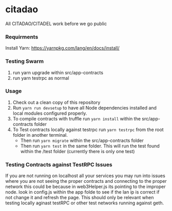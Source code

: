 # citadao
All CITADAO/CITADEL work before we go public

### Requirments
Install Yarn: https://yarnpkg.com/lang/en/docs/install/

### Testing Swarm 
1. run yarn upgrade within src/app-contracts
2. run yarn testrpc as normal

### Usage

1. Check out a clean copy of this repository
2. Run `yarn run devsetup` to have all Node dependencies installed and local 
modules configured properly.
3. To compile contracts with truffle run `yarn install` within the src/app-contracts folder
4. To Test contracts locally against testrpc run `yarn testrpc` from the root folder in another terminal. 
    * Then run `yarn migrate` within the src/app-contracts folder 
    * Then run `yarn test` in the same folder. This will run the test found within the /test folder (currently there is only one test)

### Testing Contracts against TestRPC Issues
If you are not running on localhost all your services you may run into issues where you are not seeing the proper contracts and connecting to the proper network this could be because in web3Helper.js its pointing to the improper node. look in config.js within the app folde to see if the lan ip is correct if not change it and refresh the page. This should only be relevant when testing locally aginast testRPC or other test networks running against geth. 






